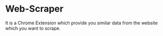 # Web-Scraper
It is a Chrome Extension which provide you similar data from the website which you want to scrape.
